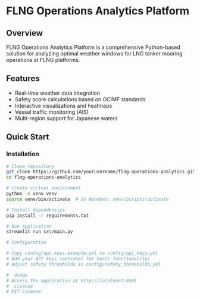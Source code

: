 ﻿# FLNG Operations Analytics Platform

##  Overview

FLNG Operations Analytics Platform is a comprehensive Python-based solution for analyzing optimal weather windows for LNG tanker mooring operations at FLNG platforms.

##  Features

- Real-time weather data integration
- Safety score calculations based on OCIMF standards
- Interactive visualizations and heatmaps
- Vessel traffic monitoring (AIS)
- Multi-region support for Japanese waters

##  Quick Start

### Installation

```bash
# Clone repository
git clone https://github.com/yourusername/flng-operations-analytics.git
cd flng-operations-analytics

# Create virtual environment
python -m venv venv
source venv/bin/activate  # On Windows: venv\Scripts\activate

# Install dependencies
pip install -r requirements.txt

# Run application
streamlit run src/main.py

# Configuration

# Copy config/api_keys.example.yml to config/api_keys.yml
# Add your API keys (optional for basic functionality)
# Adjust safety thresholds in config/safety_thresholds.yml

#  Usage
# Access the application at http://localhost:8501
#  License
# MIT License
